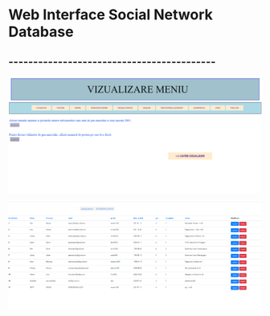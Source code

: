 # Web Interface Social Network Database


## ------------------------------------------


![Screenshot](https://github.com/FilipRazvan/Database-Project-web-interface/blob/master/webInterface/web-interface.png)


![Screenshot](https://github.com/FilipRazvan/Database-Project-web-interface/blob/master/webInterface/web-interface-utilizator.png)


